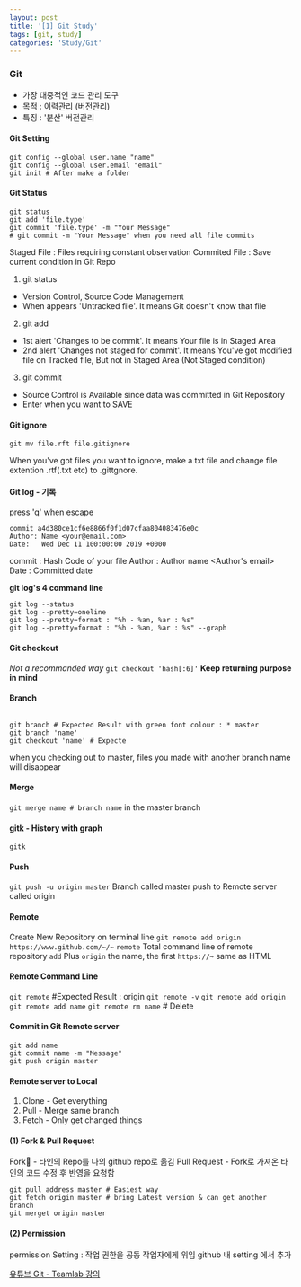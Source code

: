 ```yaml
---
layout: post
title: '[1] Git Study'
tags: [git, study]
categories: 'Study/Git'
---
```


### Git

-   가장 대중적인 코드 관리 도구
-   목적 : 이력관리 (버전관리)
-   특징 : '분산' 버전관리

  

#### Git Setting

```
git config --global user.name "name"
git config --global user.email "email"
git init # After make a folder
```

  

#### Git Status

```
git status
git add 'file.type'
git commit 'file.type' -m "Your Message"
# git commit -m "Your Message" when you need all file commits

```

Staged File : Files requiring constant observation Commited File : Save current condition in Git Repo

1.  git status

-   Version Control, Source Code Management
-   When appears 'Untracked file'. It means Git doesn't know that file

2.  git add

-   1st alert 'Changes to be commit'. It means Your file is in Staged Area
-   2nd alert 'Changes not staged for commit'. It means You've got modified file on Tracked file, But not in Staged Area (Not Staged condition)

3.  git commit

-   Source Control is Available since data was committed in Git Repository
-   Enter when you want to SAVE  
    
    

#### Git ignore

`git mv file.rft file.gitignore`

When you've got files you want to ignore, make a txt file and change file extention .rtf(.txt etc) to .gittgnore.  




#### Git log - 기록

press 'q' when escape

```
commit a4d380ce1cf6e8866f0f1d07cfaa804083476e0c
Author: Name <your@email.com>
Date:   Wed Dec 11 100:00:00 2019 +0000

```

commit : Hash Code of your file Author : Author name <Author's email> Date : Committed date



**git log's 4 command line**

```
git log --status
git log --pretty=oneline
git log --pretty=format : "%h - %an, %ar : %s"
git log --pretty=format : "%h - %an, %ar : %s" --graph

```

  


#### Git checkout

_Not a recommanded way_ `git checkout 'hash[:6]'` **Keep returning purpose in mind**

  


#### Branch

```

git branch # Expected Result with green font colour : * master
git branch 'name'
git checkout 'name' # Expecte

```

when you checking out to master, files you made with another branch name will disappear

  


#### Merge

`git merge name # branch name` in the master branch

  

#### gitk - History with graph

`gitk`

  

#### Push

`git push -u origin master` Branch called master push to Remote server called origin

  

#### Remote

Create New Repository on terminal line `git remote add origin https://www.github.com/~/~` `remote` Total command line of remote repository `add` Plus `origin` the name, the first `https://~` same as HTML

  

#### Remote Command Line

`git remote` #Expected Result : origin `git remote -v` `git remote add origin` `git remote add name` `git remote rm name` # Delete

  

#### Commit in Git Remote server

```
git add name
git commit name -m "Message"
git push origin master

```

  

#### Remote server to Local

1.  Clone - Get everything
2.  Pull - Merge same branch
3.  Fetch - Only get changed things

  

#### (1) Fork & Pull Request

Fork🍴 - 타인의 Repo를 나의 github repo로 옮김 Pull Request - Fork로 가져온 타인의 코드 수정 후 반영을 요청함

```
git pull address master # Easiest way
git fetch origin master # bring Latest version & can get another branch
git merget origin master

```

  

#### (2) Permission

permission Setting : 작업 권한을 공동 작업자에게 위임 github 내 setting 에서 추가  

[유튜브 Git - Teamlab 강의](https://www.youtube.com/playlist?list=PLBHVuYlKEkULuUe_Ca3wiaFon6dPWIWAZ)